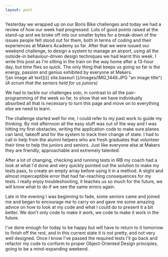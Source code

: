 ```yaml
---
layout: post
---
```

Yesterday we wrapped up on our Boris Bike challenges and today we had a review of how our week had progressed.  Lots of good points raised at the stand-up and we broke off into our smaller bytes for a break-down of the issues people felt stood out for them, both in terms of coding and their experiences at Makers Academy so far.
After that we were issued our weekend challenge, to design a system to manage an airport, using all the outside-in behaviour-driven design techniques we had learnt this week.
I write this post as I'm sitting in the train on the way home after a 13-hour day, but time flies so quick.  The only thing that keeps us going so far is the energy, passion and genius exhibited by everyone at Makers.  
![an image alt text]({{ site.baseurl }}/images/IMG_1448.JPG "an image title")  
*(A scrum that the seniors held for us juniors)*  

<!--more-->

We had to tackle our challenges solo, in contrast to all the pair-programming of the week so far, to show that we have individually absorbed all that is necessary to turn this page and move on to everything else we need to learn.

The challenge started well for me, I could refer to my past work to guide my thinking.  By mid afternoon all the easy stuff was out of the way and I was hitting my first obstacles, writing the application code to make sure planes can land, takeoff and for the system to track their change of state.  I had to call in help from the alumni helpers who are fresh graduates that volunteer their time to help the juniors and seniors.  Just like everyone else at Makers they are friendly, approachable and extremely talented.

After a lot of changing, checking and running tests in IRB my coach had a look at what I'd done and very quickly pointed out the solution to make my tests pass, to create an empty array before using it in a method.  A slight and almost imperceptible error that had far-reaching consequences for my tests.  I really enjoy troubleshooting, it teaches us so much for the future, we will know what to do if we see the same errors again.

Late in the evening I was beginning to fade, some seniors came and joined me and began to encourage me to carry on and gave me some amazing advice on how to look at my code and what I could do to present it a bit better.  We don't only code to make it work, we code to make it work in the future.

I've done enough for today to be happy but will have to return to it tomorrow to finish off the rest, and in this current state it is not pretty, and not very well designed.  Once I know I've passed the required tests I'll go back and refactor my code to conform to proper Object-Oriented Design principles, going to be a mind-expanding weekend.

